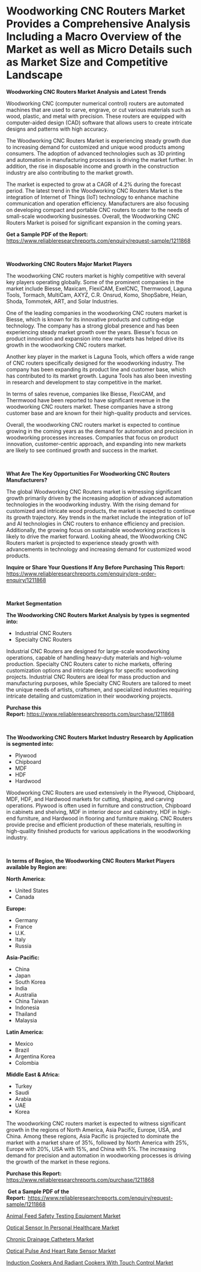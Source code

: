<p><h1>Woodworking CNC Routers Market Provides a Comprehensive Analysis Including a Macro Overview of the Market as well as Micro Details such as Market Size and Competitive Landscape</h1></p><p><strong>Woodworking CNC Routers Market Analysis and Latest Trends</strong></p>
<p><p>Woodworking CNC (computer numerical control) routers are automated machines that are used to carve, engrave, or cut various materials such as wood, plastic, and metal with precision. These routers are equipped with computer-aided design (CAD) software that allows users to create intricate designs and patterns with high accuracy.</p><p>The Woodworking CNC Routers Market is experiencing steady growth due to increasing demand for customized and unique wood products among consumers. The adoption of advanced technologies such as 3D printing and automation in manufacturing processes is driving the market further. In addition, the rise in disposable income and growth in the construction industry are also contributing to the market growth.</p><p>The market is expected to grow at a CAGR of 4.2% during the forecast period. The latest trend in the Woodworking CNC Routers Market is the integration of Internet of Things (IoT) technology to enhance machine communication and operation efficiency. Manufacturers are also focusing on developing compact and portable CNC routers to cater to the needs of small-scale woodworking businesses. Overall, the Woodworking CNC Routers Market is poised for significant expansion in the coming years.</p></p>
<p><strong>Get a Sample PDF of the Report:&nbsp;</strong> <a href="https://www.reliableresearchreports.com/enquiry/request-sample/1211868">https://www.reliableresearchreports.com/enquiry/request-sample/1211868</a></p>
<p>&nbsp;</p>
<p><strong>Woodworking CNC Routers Major Market Players</strong></p>
<p><p>The woodworking CNC routers market is highly competitive with several key players operating globally. Some of the prominent companies in the market include Biesse, Maxicam, FlexiCAM, ExelCNC, Thermwood, Laguna Tools, Tormach, MultiCam, AXYZ, C.R. Onsrud, Komo, ShopSabre, Heian, Shoda, Tommotek, ART, and Solar Industries.</p><p>One of the leading companies in the woodworking CNC routers market is Biesse, which is known for its innovative products and cutting-edge technology. The company has a strong global presence and has been experiencing steady market growth over the years. Biesse's focus on product innovation and expansion into new markets has helped drive its growth in the woodworking CNC routers market.</p><p>Another key player in the market is Laguna Tools, which offers a wide range of CNC routers specifically designed for the woodworking industry. The company has been expanding its product line and customer base, which has contributed to its market growth. Laguna Tools has also been investing in research and development to stay competitive in the market.</p><p>In terms of sales revenue, companies like Biesse, FlexiCAM, and Thermwood have been reported to have significant revenue in the woodworking CNC routers market. These companies have a strong customer base and are known for their high-quality products and services.</p><p>Overall, the woodworking CNC routers market is expected to continue growing in the coming years as the demand for automation and precision in woodworking processes increases. Companies that focus on product innovation, customer-centric approach, and expanding into new markets are likely to see continued growth and success in the market.</p></p>
<p>&nbsp;</p>
<p><strong>What Are The Key Opportunities For Woodworking CNC Routers Manufacturers?</strong></p>
<p><p>The global Woodworking CNC Routers market is witnessing significant growth primarily driven by the increasing adoption of advanced automation technologies in the woodworking industry. With the rising demand for customized and intricate wood products, the market is expected to continue its growth trajectory. Key trends in the market include the integration of IoT and AI technologies in CNC routers to enhance efficiency and precision. Additionally, the growing focus on sustainable woodworking practices is likely to drive the market forward. Looking ahead, the Woodworking CNC Routers market is projected to experience steady growth with advancements in technology and increasing demand for customized wood products.</p></p>
<p><strong>Inquire or Share Your Questions If Any Before Purchasing This Report:</strong> <a href="https://www.reliableresearchreports.com/enquiry/pre-order-enquiry/1211868">https://www.reliableresearchreports.com/enquiry/pre-order-enquiry/1211868</a></p>
<p>&nbsp;</p>
<p><strong>Market Segmentation</strong></p>
<p><strong>The Woodworking CNC Routers Market Analysis by types is segmented into:</strong></p>
<p><ul><li>Industrial CNC Routers</li><li>Specialty CNC Routers</li></ul></p>
<p><p>Industrial CNC Routers are designed for large-scale woodworking operations, capable of handling heavy-duty materials and high-volume production. Specialty CNC Routers cater to niche markets, offering customization options and intricate designs for specific woodworking projects. Industrial CNC Routers are ideal for mass production and manufacturing purposes, while Specialty CNC Routers are tailored to meet the unique needs of artists, craftsmen, and specialized industries requiring intricate detailing and customization in their woodworking projects.</p></p>
<p><strong>Purchase this Report:&nbsp;</strong><a href="https://www.reliableresearchreports.com/purchase/1211868">https://www.reliableresearchreports.com/purchase/1211868</a></p>
<p>&nbsp;</p>
<p><strong>The Woodworking CNC Routers Market Industry Research by Application is segmented into:</strong></p>
<p><ul><li>Plywood</li><li>Chipboard</li><li>MDF</li><li>HDF</li><li>Hardwood</li></ul></p>
<p><p>Woodworking CNC Routers are used extensively in the Plywood, Chipboard, MDF, HDF, and Hardwood markets for cutting, shaping, and carving operations. Plywood is often used in furniture and construction, Chipboard in cabinets and shelving, MDF in interior decor and cabinetry, HDF in high-end furniture, and Hardwood in flooring and furniture making. CNC Routers provide precise and efficient production of these materials, resulting in high-quality finished products for various applications in the woodworking industry.</p></p>
<p>&nbsp;</p>
<p><strong>In terms of Region, the Woodworking CNC Routers Market Players available by Region are:</strong></p>
<p>
    <p> <strong> North America: </strong>
        <ul>
            <li>United States</li>
            <li>Canada</li>
        </ul>
        </p> 
    <p> <strong> Europe: </strong>
        <ul>
            <li>Germany</li>
            <li>France</li>
            <li>U.K.</li>
            <li>Italy</li>
            <li>Russia</li>
        </ul>
        </p> 
    <p> <strong> Asia-Pacific: </strong>
        <ul>
            <li>China</li>
            <li>Japan</li>
            <li>South Korea</li>
            <li>India</li>
            <li>Australia</li>
            <li>China Taiwan</li>
            <li>Indonesia</li>
            <li>Thailand</li>
            <li>Malaysia</li>
        </ul>
        </p> 
    <p> <strong> Latin America: </strong>
        <ul>
            <li>Mexico</li>
            <li>Brazil</li>
            <li>Argentina Korea</li>
            <li>Colombia</li>
        </ul>
        </p> 
    <p> <strong> Middle East & Africa: </strong>
        <ul>
            <li>Turkey</li>
            <li>Saudi</li>
            <li>Arabia</li>
            <li>UAE</li>
            <li>Korea</li>
        </ul>
    </p>
    </p>
<p><p>The woodworking CNC routers market is expected to witness significant growth in the regions of North America, Asia Pacific, Europe, USA, and China. Among these regions, Asia Pacific is projected to dominate the market with a market share of 35%, followed by North America with 25%, Europe with 20%, USA with 15%, and China with 5%. The increasing demand for precision and automation in woodworking processes is driving the growth of the market in these regions.</p></p>
<p><strong>Purchase this Report: </strong><a href="https://www.reliableresearchreports.com/purchase/1211868">https://www.reliableresearchreports.com/purchase/1211868</a></p>
<p>&nbsp;<strong>Get a Sample PDF of the Report:&nbsp;&nbsp;</strong><a href="https://www.reliableresearchreports.com/enquiry/request-sample/1211868">https://www.reliableresearchreports.com/enquiry/request-sample/1211868</a></p>
<p><strong></strong></p>
<p><p><a href="https://medium.com/@tyreekhuel2023/animal-feed-safety-testing-equipment-market-report-reveals-the-latest-trends-and-growth-a05758ad0388">Animal Feed Safety Testing Equipment Market</a></p><p><a href="https://medium.com/@tyreekhuel2023/optical-sensor-in-personal-healthcare-market-share-evolution-and-market-growth-trends-2024-2031-b2efc2e52d72">Optical Sensor In Personal Healthcare Market</a></p><p><a href="https://medium.com/@tyreekhuel2023/chronic-drainage-catheters-market-size-market-outlook-and-market-forecast-2024-to-2031-455bd9105325">Chronic Drainage Catheters Market</a></p><p><a href="https://medium.com/@tyreekhuel2023/analyzing-optical-pulse-and-heart-rate-sensor-market-global-industry-perspective-and-forecast-4f8ca2c50d9b">Optical Pulse And Heart Rate Sensor Market</a></p><p><a href="https://medium.com/@tyreekhuel2023/induction-cookers-and-radiant-cookers-with-touch-control-market-competitive-analysis-market-db27b71e724f">Induction Cookers And Radiant Cookers With Touch Control Market</a></p></p>